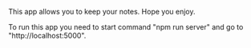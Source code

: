 This app allows you to keep your notes. Hope you enjoy.

To run this app you need to start command "npm run server" and go to "http://localhost:5000".
